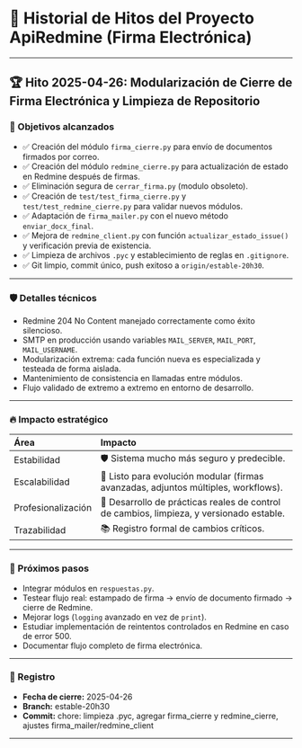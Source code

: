 # 📜 Historial de Hitos del Proyecto ApiRedmine (Firma Electrónica)

---

## 🏆 Hito 2025-04-26: Modularización de Cierre de Firma Electrónica y Limpieza de Repositorio

### 🎯 Objetivos alcanzados

- ✅ Creación del módulo `firma_cierre.py` para envío de documentos firmados por correo.
- ✅ Creación del módulo `redmine_cierre.py` para actualización de estado en Redmine después de firmas.
- ✅ Eliminación segura de `cerrar_firma.py` (modulo obsoleto).
- ✅ Creación de `test/test_firma_cierre.py` y `test/test_redmine_cierre.py` para validar nuevos módulos.
- ✅ Adaptación de `firma_mailer.py` con el nuevo método `enviar_docx_final`.
- ✅ Mejora de `redmine_client.py` con función `actualizar_estado_issue()` y verificación previa de existencia.
- ✅ Limpieza de archivos `.pyc` y establecimiento de reglas en `.gitignore`.
- ✅ Git limpio, commit único, push exitoso a `origin/estable-20h30`.

---

### 🛡️ Detalles técnicos

- Redmine 204 No Content manejado correctamente como éxito silencioso.
- SMTP en producción usando variables `MAIL_SERVER`, `MAIL_PORT`, `MAIL_USERNAME`.
- Modularización extrema: cada función nueva es especializada y testeada de forma aislada.
- Mantenimiento de consistencia en llamadas entre módulos.
- Flujo validado de extremo a extremo en entorno de desarrollo.

---

### 🔥 Impacto estratégico

| Área | Impacto |
|:-----|:--------|
| Estabilidad | 🛡️ Sistema mucho más seguro y predecible. |
| Escalabilidad | 🚀 Listo para evolución modular (firmas avanzadas, adjuntos múltiples, workflows). |
| Profesionalización | 🧠 Desarrollo de prácticas reales de control de cambios, limpieza, y versionado estable. |
| Trazabilidad | 📚 Registro formal de cambios críticos. |

---

### 🚀 Próximos pasos

- Integrar módulos en `respuestas.py`.
- Testear flujo real: estampado de firma → envío de documento firmado → cierre de Redmine.
- Mejorar logs (`logging` avanzado en vez de `print`).
- Estudiar implementación de reintentos controlados en Redmine en caso de error 500.
- Documentar flujo completo de firma electrónica.

---

### 📅 Registro

- **Fecha de cierre:** 2025-04-26
- **Branch:** estable-20h30
- **Commit:** chore: limpieza .pyc, agregar firma_cierre y redmine_cierre, ajustes firma_mailer/redmine_client

---
